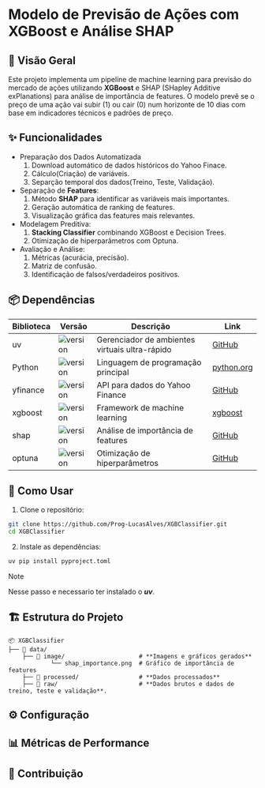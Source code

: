 # Modelo de Previsão de Ações com XGBoost e Análise SHAP

## 📌 Visão Geral

Este projeto implementa um pipeline de machine learning para previsão do mercado de ações utilizando **XGBoost** e SHAP (SHapley Additive exPlanations) para análise de importância de features. O modelo prevê se o preço de uma ação vai subir (1) ou cair (0) num horizonte de 10 dias com base em indicadores técnicos e padrões de preço.

## ✨ Funcionalidades

- Preparação dos Dados Automatizada
    1. Download automático de dados históricos do Yahoo Finace.
    2. Cálculo(Criação) de variáveis.
    3. Separção temporal dos dados(Treino, Teste, Validação).
- Separação de **Features**:
    1. Método **SHAP** para identificar as variáveis mais importantes.
    2. Geração automática de ranking de features.
    3. Visualização gráfica das features mais relevantes.
- Modelagem Preditiva:
    1. **Stacking Classifier** combinando XGBoost e Decision Trees.
    2. Otimização de hiperparâmetros com Optuna.
- Avaliação e Análise:
    1. Métricas (acurácia, precisão).
    2. Matriz de confusão.
    3. Identificação de falsos/verdadeiros positivos.

## 📦 Dependências

| Biblioteca | Versão | Descrição | Link |
| --------------------- | ------ | --------- | ---- |
| uv | ![version](https://img.shields.io/badge/0.1.0-blue) | Gerenciador de ambientes virtuais ultra-rápido | [GitHub](https://github.com/astral-sh/uv) |
| Python | ![version](https://img.shields.io/badge/3.12.4-red) | Linguagem de programação principal | [python.org](https://www.python.org/) |
| yfinance | ![version](https://img.shields.io/badge/0.2.64-green) | API para dados do Yahoo Finance | [GitHub](https://github.com/ranaroussi/yfinance) |
| xgboost | ![version](https://img.shields.io/badge/3.0.2-yellon) | Framework de machine learning | [xgboost](https://xgboost.readthedocs.io/en/stable/#) |
| shap | ![version](https://img.shields.io/badge/0.48.0-orange) | Análise de importância de features | [GitHub](https://github.com/shap/shap) |
| optuna | ![version](https://img.shields.io/badge/Optuna-3.4.0-blueviolet) | Otimização de hiperparâmetros | [GitHub](https://github.com/optuna/optuna) |

## 🚀 Como Usar

1. Clone o repositório:

``` bash
git clone https://github.com/Prog-LucasAlves/XGBClassifier.git
cd XGBClassifier
```

2. Instale as dependências:

``` bash
uv pip install pyproject.toml
```
> [!NOTE]
> Nesse passo e necessario ter instalado o ***uv***.

## 🏗️ Estrutura do Projeto

``` text
📦 XGBClassifier
├── 📂 data/
    ├── 📂 image/                     # **Imagens e gráficos gerados**
            └── shap_importance.png  # Gráfico de importância de features
    ├── 📂 processed/                 # **Dados processados**
    ├── 📂 raw/                       # **Dados brutos e dados de treino, teste e validação**.
```

## ⚙️ Configuração

## 📊 Métricas de Performance

## 🤝 Contribuição
